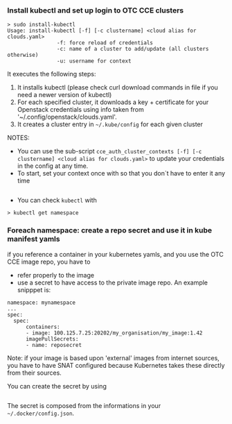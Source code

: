 ### Install kubectl and set up login to OTC CCE clusters
```
> sudo install-kubectl
Usage: install-kubectl [-f] [-c clustername] <cloud alias for clouds.yaml>
                -f: force reload of credentials
                -c: name of a cluster to add/update (all clusters otherwise)
                -u: username for context
```

It executes the following steps:
1. It installs kubectl
   (please check curl download commands in file if you need a newer version of kubectl)
2. For each specified cluster, it downloads a key + certificate for your Openstack credentials using info taken from '~/.config/openstack/clouds.yaml'.
3. It creates a cluster entry in `~/.kube/config` for each given cluster

NOTES:
- You can use the sub-script `cce_auth_cluster_contexts [-f] [-c clustername] <cloud alias for clouds.yaml>` to update your credentials in the config at any time.
- To start, set your context once with so that you don´t have to enter it any time
```> kubectl config use-context user_<clustername>
```
- You can check `kubectl` with
```> kubectl version
> kubectl get namespace
```

### Foreach namespace: create a repo secret and use it in kube manifest yamls
if you reference a container in your kubernetes yamls, and you use the OTC CCE image repo, you have to
- refer properly to the image
- use a secret to have access to the private image repo.
An example snipppet is:
```
namespace: mynamespace
...
spec:
  spec:
      containers:
      - image: 100.125.7.25:20202/my_organisation/my_image:1.42
      imagePullSecrets:
      - name: reposecret
```

Note: if your image is based upon 'external' images from internet sources, you have to have SNAT configured because Kubernetes takes these directly from their sources.

You can create the secret by using
```> cce_kubesecret mynamespace reposecret
```
The secret is composed from the informations in your `~/.docker/config.json`.
